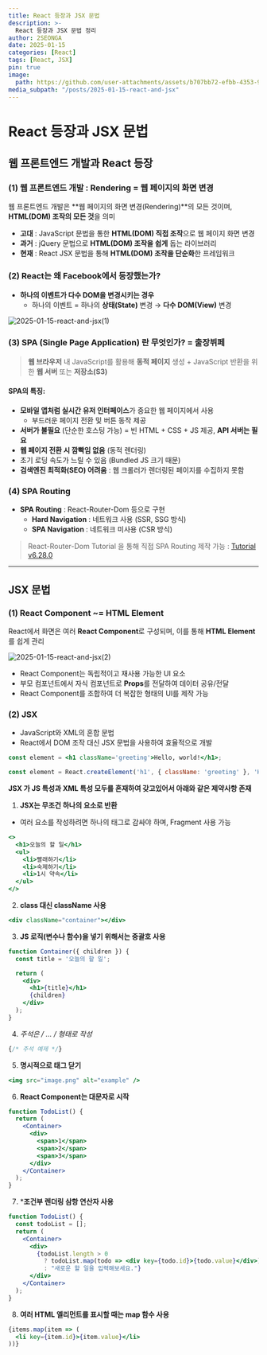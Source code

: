 ```yaml
---
title: React 등장과 JSX 문법
description: >-
  React 등장과 JSX 문법 정리
author: 2SEONGA
date: 2025-01-15
categories: [React]
tags: [React, JSX]
pin: true
image:
  path: https://github.com/user-attachments/assets/b707bb72-efbb-4353-94fb-e8a45b8879a6
media_subpath: "/posts/2025-01-15-react-and-jsx"
---
```


# React 등장과 JSX 문법

## 웹 프론트엔드 개발과 React 등장

### (1) 웹 프론트엔드 개발 : Rendering = 웹 페이지의 화면 변경

웹 프론트엔드 개발은 **웹 페이지의 화면 변경(Rendering)**의 모든 것이며, **HTML(DOM) 조작의 모든 것**을 의미

- **고대** : JavaScript 문법을 통한 **HTML(DOM) 직접 조작**으로 웹 페이지 화면 변경
- **과거** : jQuery 문법으로 **HTML(DOM) 조작을 쉽게** 돕는 라이브러리
- **현재** : React JSX 문법을 통해 **HTML(DOM) 조작을 단순화**한 프레임워크

### (2) React는 왜 Facebook에서 등장했는가?

- **하나의 이벤트가 다수 DOM을 변경시키는 경우**
  - 하나의 이벤트 = 하나의 **상태(State)** 변경 → **다수 DOM(View)** 변경

![2025-01-15-react-and-jsx(1)](https://github.com/user-attachments/assets/6e6860ab-6e65-4960-a6bb-36944a6cdf85)

### (3) SPA (Single Page Application) 란 무엇인가? = 출장뷔페

> **웹 브라우저** 내 JavaScript를 활용해 **동적 페이지** 생성 + JavaScript 반환을 위한 **웹 서버** 또는 **저장소(S3)**

#### SPA의 특징:
- **모바일 앱처럼 실시간 유저 인터페이스**가 중요한 웹 페이지에서 사용
  - 부드러운 페이지 전환 및 버튼 동작 제공
- **서버가 불필요** (단순한 호스팅 가능) = 빈 HTML + CSS + JS 제공, **API 서버는 필요**
- **웹 페이지 전환 시 깜빡임 없음** (동적 렌더링)
- 초기 로딩 속도가 느릴 수 있음 (Bundled JS 크기 때문)
- **검색엔진 최적화(SEO) 어려움** : 웹 크롤러가 렌더링된 페이지를 수집하지 못함

### (4) SPA Routing

- **SPA Routing** : React-Router-Dom 등으로 구현
  - **Hard Navigation** : 네트워크 사용 (SSR, SSG 방식)
  - **SPA Navigation** : 네트워크 미사용 (CSR 방식)

> React-Router-Dom Tutorial 을 통해 직접 SPA Routing 제작 가능 : [Tutorial v6.28.0](https://reactrouter.com/6.28.0/start/tutorial)

---

## JSX 문법

### (1) React Component ~= HTML Element

React에서 화면은 여러 **React Component**로 구성되며, 이를 통해 **HTML Element**를 쉽게 관리

![2025-01-15-react-and-jsx(2)](https://github.com/user-attachments/assets/57543023-fac2-4240-976d-e7095a9b8756)

- React Component는 독립적이고 재사용 가능한 UI 요소
- 부모 컴포넌트에서 자식 컴포넌트로 **Props**를 전달하여 데이터 공유/전달
- React Component를 조합하여 더 복잡한 형태의 UI를 제작 가능

### (2) JSX

- JavaScript와 XML의 혼합 문법
- React에서 DOM 조작 대신 JSX 문법을 사용하여 효율적으로 개발

```jsx
const element = <h1 className='greeting'>Hello, world!</h1>;
```
```jsx
const element = React.createElement('h1', { className: 'greeting' }, 'Hello, world!');
```

**JSX 가 JS 특성과 XML 특성 모두를 혼재하여 갖고있어서 아래와 같은 제약사항 존재**

1.  **JSX는 무조건 하나의 요소로 반환**
- 여러 요소를 작성하려면 하나의 태그로 감싸야 하며, Fragment 사용 가능

```jsx
<>
  <h1>오늘의 할 일</h1>
  <ul>
    <li>빨래하기</li>
    <li>숙제하기</li>
    <li>1시 약속</li>
  </ul>
</>
```

2.  **class 대신 className 사용**

```jsx
<div className="container"></div>
```

3.  **JS 로직(변수나 함수)을 넣기 위해서는 중괄호 사용**

```jsx
function Container({ children }) {
  const title = '오늘의 할 일';

  return (
    <div>
      <h1>{title}</h1>
      {children}
    </div>
  );
}
```

4.  **주석은 /* ... */ 형태로 작성**

```jsx
{/* 주석 예제 */}
```

5.  **명시적으로 태그 닫기**

```jsx
<img src="image.png" alt="example" />
```

6.  **React Component는 대문자로 시작**

```jsx
function TodoList() {
  return (
    <Container>
      <div>
        <span>1</span>
        <span>2</span>
        <span>3</span>
      </div>
    </Container>
  );
}
```

7.  ***조건부 렌더링 삼항 연산자 사용**

```jsx
function TodoList() {
  const todoList = [];
  return (
    <Container>
      <div>
        {todoList.length > 0
          ? todoList.map(todo => <div key={todo.id}>{todo.value}</div>)
          : "새로운 할 일을 입력해보세요."}
      </div>
    </Container>
  );
}
```

8.  **여러 HTML 엘리먼트를 표시할 때는 map 함수 사용**

```jsx
{items.map(item => (
  <li key={item.id}>{item.value}</li>
))}
```